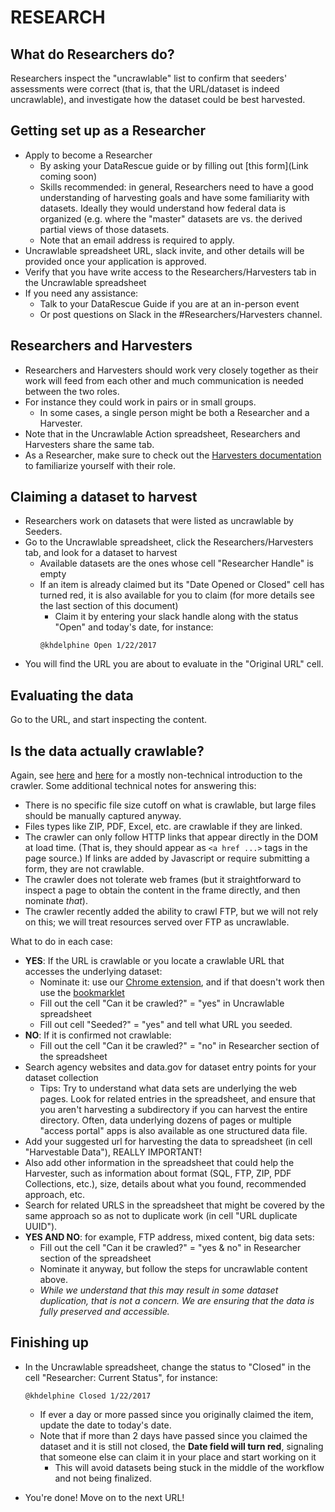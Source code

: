 # RESEARCH

## What do Researchers do?
Researchers inspect the "uncrawlable" list to confirm that seeders' assessments were correct (that is, that the URL/dataset is indeed uncrawlable), and investigate how the dataset could be best harvested.

## Getting set up as a Researcher
 - Apply to become a Researcher 
    - By asking your DataRescue guide or by filling out [this form](Link coming soon) 
    - Skills recommended: in general, Researchers need to have a good understanding of harvesting goals and have some familiarity with datasets. Ideally they would understand how federal data is organized (e.g. where the "master" datasets are vs. the derived partial views of those datasets.
    - Note that an email address is required to apply.
  - Uncrawlable spreadsheet URL, slack invite, and other details will be provided once your application is approved.
  - Verify that you have write access to the Researchers/Harvesters tab in the Uncrawlable spreadsheet
  - If you need any assistance:
    - Talk to your DataRescue Guide if you are at an in-person event
    - Or post questions on Slack in the #Researchers/Harvesters channel.
    
## Researchers and Harvesters
- Researchers and Harvesters should work very closely together as their work will feed from each other and much communication is needed between the two roles.
- For instance they could work in pairs or in small groups. 
  - In some cases, a single person might be both a Researcher and a Harvester.
- Note that in the Uncrawlable Action spreadsheet, Researchers and Harvesters share the same tab.
- As a Researcher, make sure to check out the [Harvesters documentation](harvesting-toolkit) to familiarize yourself with their role.

## Claiming a dataset to harvest

- Researchers work on datasets that were listed as uncrawlable by Seeders.
- Go to the Uncrawlable spreadsheet, click the Researchers/Harvesters tab, and look for a dataset to harvest
  - Available datasets are the ones whose cell "Researcher Handle" is empty
  - If an item is already claimed but its "Date Opened or Closed" cell has turned red, it is also available for you to claim (for more details see the last section of this document)
    - Claim it by entering your slack handle along with the status "Open" and today's date, for instance: 
    ```
    @khdelphine Open 1/22/2017
    ```
- You will find the URL you are about to evaluate in the "Original URL" cell.

## Evaluating the data
Go to the URL, and start inspecting the content.

## Is the data actually crawlable?
Again, see [here](https://docs.google.com/document/d/1PeWefW2toThs-Pbw0CMv2us7wxQI0gRrP1LGuwMp_UQ/edit)
and [here](https://docs.google.com/document/d/1qpuNCmBmu4KcsS_hE2srewcCiP4f9P5cCyDfHmsSAVU/edit)
for a mostly non-technical introduction to the crawler. Some additional
technical notes for answering this:
- There is no specific file size cutoff on what is crawlable, but large files
  should be manually captured anyway.
- Files types like ZIP, PDF, Excel, etc. are crawlable if they are linked.
- The crawler can only follow HTTP links that appear directly in the DOM at load
  time. (That is, they should appear as `<a href ...>` tags in the page source.)
  If links are added by Javascript or require submitting a form, they are
  not crawlable.
- The crawler does not tolerate web frames (but it straightforward to inspect
  a page to obtain the content in the frame directly, and then nominate *that*).
- The crawler recently added the ability to crawl FTP, but we will not rely on
  this; we will treat resources served over FTP as uncrawlable.

What to do in each case:

- **YES**: If the URL is crawlable or you locate a crawlable URL that accesses the
  underlying dataset:
  - Nominate it: use our
    [Chrome extension](https://chrome.google.com/webstore/detail/nominationtool/abjpihafglmijnkkoppbookfkkanklok),
    and if that doesn't work then use the
    [bookmarklet](http://digital2.library.unt.edu/nomination/eth2016/about/)
  - Fill out the cell "Can it be crawled?" = "yes" in Uncrawlable spreadsheet
  - Fill out cell "Seeded?" = "yes" and tell what URL you seeded. 
 - **NO**: If it is confirmed not crawlable:
   - Fill out the cell "Can it be crawled?" = "no" in  Researcher section of the spreadsheet
  - Search agency websites and data.gov for dataset entry points for your dataset collection   
      - Tips: Try to understand what data sets are underlying the web pages. Look for related entries in the spreadsheet, and ensure that you aren't harvesting a subdirectory if you can harvest the entire directory. Often, data underlying dozens of pages or multiple "access portal" apps is also available as one structured data file.
  - Add your suggested url for harvesting the data to spreadsheet (in cell "Harvestable Data"), REALLY IMPORTANT!
  -  Also add other information in the spreadsheet that could help the Harvester, such as information about format (SQL, FTP, ZIP, PDF Collections, etc.), size, details about what you found, recommended approach, etc. 
  - Search for related URLS in the spreadsheet that might be covered by the same approach so as not to duplicate work (in cell "URL duplicate UUID").
- **YES AND NO**: for example, FTP address, mixed content, big data sets:
   - Fill out the cell "Can it be crawled?" = "yes & no" in Researcher section of the spreadsheet
  - Nominate it anyway, but follow the steps for uncrawlable content above.
  - *While we understand that this may result in some dataset duplication, that is not a concern. We are ensuring that the data is fully preserved and accessible.*


## Finishing up
- In the Uncrawlable spreadsheet, change the status to "Closed" in the cell "Researcher: Current Status", for instance: 
  ```
  @khdelphine Closed 1/22/2017
  ```
    - If ever a day or more passed since you originally claimed the item, update the date to today's date. 
    - Note that if more than 2 days have passed since you claimed the dataset and it is still not closed, the **Date field will turn red**, signaling that someone else can claim it in your place and start working on it
      - This will avoid datasets being stuck in the middle of the workflow and not being finalized.
      
- You're done! Move on to the next URL!
